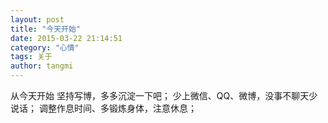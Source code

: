 ```yaml
---
layout: post
title: "今天开始"
date: 2015-03-22 21:14:51
category: "心情"
tags: 关于
author: tangmi
---
```

从今天开始
坚持写博，多多沉淀一下吧；
少上微信、QQ、微博，没事不聊天少说话；
调整作息时间、多锻炼身体，注意休息；
<!--break-->
